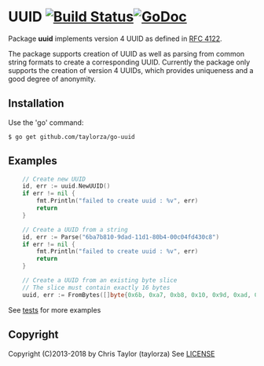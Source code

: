 # UUID [![Build Status](https://travis-ci.org/taylorza/go-uuid.svg?branch=master)](https://travis-ci.org/taylorza/go-uuid)[![GoDoc](http://img.shields.io/badge/go-documentation-blue.svg?style=flat-square)](http://godoc.org/github.com/taylorza/go-ratelimiter)



Package **uuid** implements version 4 UUID as defined in [RFC 4122](http://tools.ietf.org/html/rfc4122).

The package supports creation of UUID as well as parsing from common string formats to create a corresponding UUID. Currently the package only supports the creation of version 4 UUIDs, which provides uniqueness and a good degree of anonymity.

## Installation

Use the 'go' command:

    $ go get github.com/taylorza/go-uuid

## Examples

```go
    // Create new UUID
    id, err := uuid.NewUUID()
    if err != nil {
        fmt.Println("failed to create uuid : %v", err)
        return
    }

    // Create a UUID from a string
    id, err := Parse("6ba7b810-9dad-11d1-80b4-00c04fd430c8")
    if err != nil {
        fmt.Println("failed to create uuid : %v", err)
        return
    }

    // Create a UUID from an existing byte slice
    // The slice must contain exactly 16 bytes
    uuid, err := FromBytes([]byte{0x6b, 0xa7, 0xb8, 0x10, 0x9d, 0xad, 0x11, 0xd1, 0x80, 0xb4, 0x00, 0xc0, 0x4f, 0xd4, 0x30, 0xc8})
```

See [tests](https://github.com/taylorza/go-uuid/blob/master/uuid_test.go) for more examples

## Copyright

Copyright (C)2013-2018 by Chris Taylor (taylorza)
See [LICENSE](https://github.com/taylorza/go-uuid/blob/master/LICENSE)

